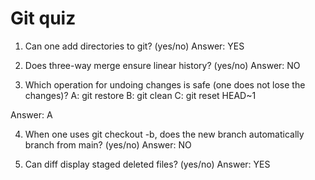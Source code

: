 # Git quiz

1. Can one add directories to git? (yes/no)
Answer: YES

2. Does three-way merge ensure linear history? (yes/no)
Answer: NO

3. Which operation for undoing changes is safe (one does not lose the changes)?
A: git restore <file>
B: git clean
C: git reset HEAD~1

Answer: A

4. When one uses git checkout -b, does the new branch automatically branch from main? (yes/no)
Answer: NO

5. Can diff display staged deleted files? (yes/no)
Answer: YES
